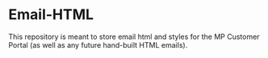 # Email-HTML

This repository is meant to store email html and styles for the MP Customer Portal (as well as any future hand-built HTML emails).
